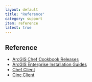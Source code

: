 ```yaml
---
layout: default
title: "Reference"
category: support
item: reference
latest: true
---
```


## Reference

- [ArcGIS Chef Cookbook Releases](https://github.com/Esri/arcgis-cookbook/releases)
- [ArcGIS Enterprise Installation Guides](https://enterprise.arcgis.com/en/documentation/install/)
- [Chef Client](https://downloads.chef.io/tools/infra-client)
- [Cinc Client](https://cinc.sh/)
